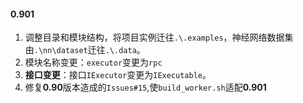 #### 0.901
1. 调整目录和模块结构，将项目实例迁往`.\.examples`，神经网络数据集由`.\nn\dataset`迁往`.\.data`。
2. 模块名称变更：`executor`变更为`rpc`
3. **接口变更**：接口`IExecutor`变更为`IExecutable`。
4. 修复**0.90**版本造成的`Issues#15`,使`build_worker.sh`适配**0.901**